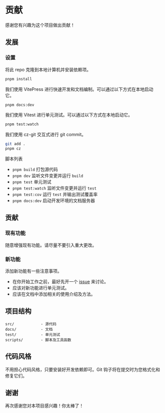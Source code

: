 # 贡献

感谢您有兴趣为这个项目做出贡献！

## 发展

### 设置

将此 repo 克隆到本地计算机并安装依赖项。

```bash
pnpm install
```

我们使用 VitePress 进行快速开发和文档编制。可以通过以下方式在本地启动它。

```bash
pnpm docs:dev
```

我们使用 Vitest 进行单元测试。可以通过以下方式在本地启动它。

```bash
pnpm test:watch
```

我们使用 cz-git 交互式进行 git commit。

```bash
git add .
pnpm cz
```

脚本列表

- `pnpm build` 打包源代码
- `pnpm dev` 监听文件变更并运行 `build`
- `pnpm test` 单元测试
- `pnpm test:watch` 监听文件变更并运行 `test`
- `pnpm test:cov` 运行 `test` 并输出测试覆盖率
- `pnpm docs:dev` 启动开发环境的文档服务器

## 贡献

### 现有功能

随意增强现有功能。请尽量不要引入重大更改。

### 新功能

添加新功能有一些注意事项。

- 在你开始工作之前，最好先开一个 [issue](https://github.com/zjxxxxxxxxx/axios-miniprogram/issues) 来讨论。
- 应该对新功能进行单元测试。
- 应该在文档中添加相关的使用介绍及方法。

## 项目结构

```
src/            - 源代码
docs/           - 文档
test/           - 单元测试
scripts/        - 脚本及工具函数
```

## 代码风格

不用担心代码风格，只要安装好开发依赖即可。Git 钩子将在提交时为您格式化和修复它们。

## 谢谢

再次感谢您对本项目感兴趣！你太棒了！

